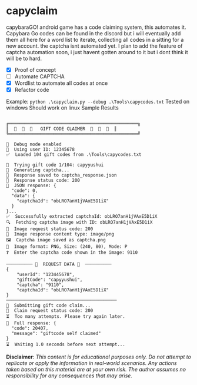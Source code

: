 # capyclaim
capybaraGO! android game has a code claiming system, this automates it. Capybara Go codes can be found in the discord but i will eventually add them all here for a word list to iterate, collecting all codes in a sitting for a new account. the captcha isnt automated yet. I plan to add the feature of captcha automation soon, i just havent gotten around to it but i dont think it will be to hard.

- [x] Proof of concept
- [ ] Automate CAPTCHA
- [x] Wordlist to automate all codes at once
- [x] Refactor code

Example:
`python .\capyclaim.py --debug .\Tools\capycodes.txt`
Tested on windows
Should work on linux
Sample Results
```

╔═════════════════════════════════════════════════╗
║  🎁  🎁  🎁   GIFT CODE CLAIMER  🎁  🎁  🎁  ║
╚═════════════════════════════════════════════════╝

🐞  Debug mode enabled
🐞  Using user ID: 12345678
✅  Loaded 104 gift codes from .\Tools\capycodes.txt

🎁  Trying gift code 1/104: capyyushui
🤖  Generating captcha...
🐞  Response saved to captcha_response.json
🐞  Response status code: 200
🐞  JSON response: {
  "code": 0,
  "data": {
    "captchaId": "obLRO7anH1jVAxE5D1iX"
  }
}...
✅  Successfully extracted captchaId: obLRO7anH1jVAxE5D1iX
🔍  Fetching captcha image with ID: obLRO7anH1jVAxE5D1iX
🐞  Image request status code: 200
🐞  Image response content type: image/png
🖼️  Captcha image saved as captcha.png
🐞  Image format: PNG, Size: (240, 80), Mode: P
❓  Enter the captcha code shown in the image: 9110

────────── 🐞  REQUEST DATA 🐞  ──────────
{
    "userId": "123445678",
    "giftCode": "capyyushui",
    "captcha": "9110",
    "captchaId": "obLRO7anH1jVAxE5D1iX"
}
──────────────────────────────────────────
🔑  Submitting gift code claim...
🐞  Claim request status code: 200
⏳  Too many attempts. Please try again later.
🐞  Full response: {
  "code": 20407,
  "message": "giftcode self claimed"
}
⌛  Waiting 1.0 seconds before next attempt...
```

**Disclaimer**: *This content is for educational purposes only. Do not attempt to replicate or apply the information in real-world scenarios. Any actions taken based on this material are at your own risk. The author assumes no responsibility for any consequences that may arise.*
